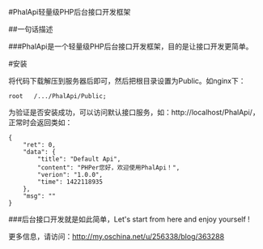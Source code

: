 #PhalApi轻量级PHP后台接口开发框架 


##一句话描述

###PhalApi是一个轻量级PHP后台接口开发框架，目的是让接口开发更简单。

#安装

将代码下载解压到服务器后即可，然后把根目录设置为Public。如nginx下：

```
root   /.../PhalApi/Public;
```

为验证是否安装成功，可以访问默认接口服务，如：http://localhost/PhalApi/，正常时会返回类如：
```
{
    "ret": 0,
    "data": {
        "title": "Default Api",
        "content": "PHPer您好，欢迎使用PhalApi！",
        "verion": "1.0.0",
        "time": 1422118935
    },
    "msg": ""
}
```

###后台接口开发就是如此简单，Let's start from here and enjoy yourself !

更多信息，请访问：http://my.oschina.net/u/256338/blog/363288